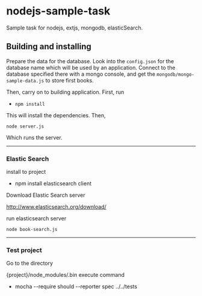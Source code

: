 # nodejs-sample-task


Sample task for nodejs, extjs, mongodb, elasticSearch.

## Building and installing
Prepare the data for the database. Look into the `config.json` for the database name which will be used by an
application. Connect to the database specified there with a mongo console, and get the `mongodb/mongo-sample-data.js` to store first books.

Then, carry on to building application. First, run

 * `npm install`

This will install the dependencies. Then,

`node server.js`

Which runs the server.


---
### Elastic Search
install to project

 * npm install elasticsearch client

Download Elastic Search server 

http://www.elasticsearch.org/download/

run elasticsearch server

`node book-search.js`

---
### Test project
Go to the directory

{project}/node_modules/.bin
execute command
* mocha --require should --reporter spec ../../tests





